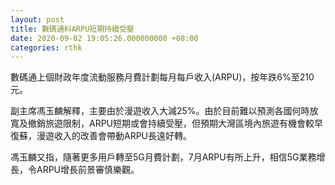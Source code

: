 ```yaml
---
layout: post
title: 數碼通料ARPU短期持續受壓
date: 2020-09-02 19:05:26.000000000 +08:00
categories: rthk
---
```


數碼通上個財政年度流動服務月費計劃每月每戶收入(ARPU)，按年跌6%至210元。

副主席馮玉麟解釋，主要由於漫遊收入大減25%。由於目前難以預測各國何時放寬及撤銷旅遊限制，ARPU短期或會持續受壓，但預期大灣區境內旅遊有機會較早復蘇，漫遊收入的改善會帶動ARPU長遠好轉。

馮玉麟又指，隨著更多用戶轉至5G月費計劃，7月ARPU有所上升，相信5G業務增長，令ARPU增長前景審慎樂觀。
